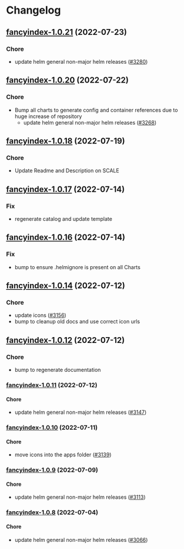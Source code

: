 # Changelog



## [fancyindex-1.0.21](https://github.com/truecharts/apps/compare/fancyindex-1.0.20...fancyindex-1.0.21) (2022-07-23)

### Chore

- update helm general non-major helm releases ([#3280](https://github.com/truecharts/apps/issues/3280))




## [fancyindex-1.0.20](https://github.com/truecharts/apps/compare/fancyindex-1.0.18...fancyindex-1.0.20) (2022-07-22)

### Chore

- Bump all charts to generate config and container references due to huge increase of repository
  - update helm general non-major helm releases ([#3268](https://github.com/truecharts/apps/issues/3268))



## [fancyindex-1.0.18](https://github.com/truecharts/apps/compare/fancyindex-1.0.17...fancyindex-1.0.18) (2022-07-19)

### Chore

- Update Readme and Description on SCALE



## [fancyindex-1.0.17](https://github.com/truecharts/apps/compare/fancyindex-1.0.16...fancyindex-1.0.17) (2022-07-14)

### Fix

- regenerate catalog and update template



## [fancyindex-1.0.16](https://github.com/truecharts/apps/compare/fancyindex-1.0.14...fancyindex-1.0.16) (2022-07-14)

### Fix

- bump to ensure .helmignore is present on all Charts



## [fancyindex-1.0.14](https://github.com/truecharts/apps/compare/fancyindex-1.0.12...fancyindex-1.0.14) (2022-07-12)

### Chore

- update icons ([#3156](https://github.com/truecharts/apps/issues/3156))
- bump to cleanup old docs and use correct icon urls



## [fancyindex-1.0.12](https://github.com/truecharts/apps/compare/fancyindex-1.0.11...fancyindex-1.0.12) (2022-07-12)

### Chore

- bump to regenerate documentation



<a name="fancyindex-1.0.11"></a>
### [fancyindex-1.0.11](https://github.com/truecharts/apps/compare/fancyindex-1.0.10...fancyindex-1.0.11) (2022-07-12)

#### Chore

* update helm general non-major helm releases ([#3147](https://github.com/truecharts/apps/issues/3147))



<a name="fancyindex-1.0.10"></a>
### [fancyindex-1.0.10](https://github.com/truecharts/apps/compare/fancyindex-1.0.9...fancyindex-1.0.10) (2022-07-11)

#### Chore

* move icons into the apps folder ([#3139](https://github.com/truecharts/apps/issues/3139))



<a name="fancyindex-1.0.9"></a>
### [fancyindex-1.0.9](https://github.com/truecharts/apps/compare/fancyindex-1.0.8...fancyindex-1.0.9) (2022-07-09)

#### Chore

* update helm general non-major helm releases ([#3113](https://github.com/truecharts/apps/issues/3113))



<a name="fancyindex-1.0.8"></a>
### [fancyindex-1.0.8](https://github.com/truecharts/apps/compare/fancyindex-1.0.7...fancyindex-1.0.8) (2022-07-04)

#### Chore

* update helm general non-major helm releases ([#3066](https://github.com/truecharts/apps/issues/3066))



